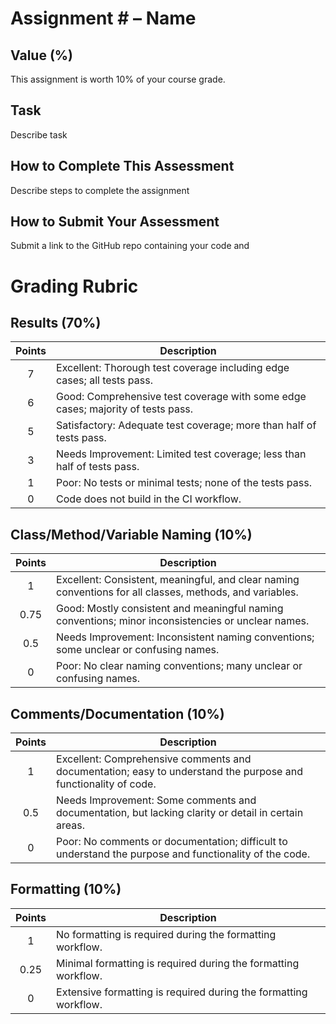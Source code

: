 # Assignment # – Name

## Value (%)
This assignment is worth 10% of your course grade.

## Task
Describe task

## How to Complete This Assessment
Describe steps to complete the assignment

## How to Submit Your Assessment
Submit a link to the GitHub repo containing your code and <extra steps if necessary>

# Grading Rubric

## Results (70%)

| Points | Description                                                                                   |
|:------:|-----------------------------------------------------------------------------------------------|
|   7    | Excellent: Thorough test coverage including edge cases; all tests pass.                      |
|   6    | Good: Comprehensive test coverage with some edge cases; majority of tests pass.              |
|   5    | Satisfactory: Adequate test coverage; more than half of tests pass.                          |
|   3    | Needs Improvement: Limited test coverage; less than half of tests pass.                      |
|   1    | Poor: No tests or minimal tests; none of the tests pass.                                     |
|   0    | Code does not build in the CI workflow.                                                       |

## Class/Method/Variable Naming (10%)

| Points | Description                                                                                   |
|:------:|-----------------------------------------------------------------------------------------------|
|   1    | Excellent: Consistent, meaningful, and clear naming conventions for all classes, methods, and variables. |
|  0.75  | Good: Mostly consistent and meaningful naming conventions; minor inconsistencies or unclear names. |
|  0.5   | Needs Improvement: Inconsistent naming conventions; some unclear or confusing names.          |
|   0    | Poor: No clear naming conventions; many unclear or confusing names.                           |

## Comments/Documentation (10%)

| Points | Description                                                                                   |
|:------:|-----------------------------------------------------------------------------------------------|
|   1    | Excellent: Comprehensive comments and documentation; easy to understand the purpose and functionality of code. |
|  0.5   | Needs Improvement: Some comments and documentation, but lacking clarity or detail in certain areas. |
|   0    | Poor: No comments or documentation; difficult to understand the purpose and functionality of the code. |

## Formatting (10%)

| Points | Description                                                                                   |
|:------:|-----------------------------------------------------------------------------------------------|
|   1    | No formatting is required during the formatting workflow.                                     |
|  0.25  | Minimal formatting is required during the formatting workflow.                                |
|   0    | Extensive formatting is required during the formatting workflow.                              |

